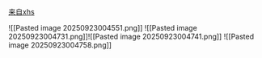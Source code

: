 [来自xhs](https://www.xiaohongshu.com/explore/686a02ec00000000230072b2?xsec_token=ABDF01lv52IPNPoFzjHWoKEAd8BSKh9FzpTHp5dxncq74=&xsec_source=pc_collect)

![[Pasted image 20250923004551.png]]
![[Pasted image 20250923004731.png]]![[Pasted image 20250923004741.png]]
![[Pasted image 20250923004758.png]]